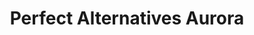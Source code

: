 ---
title: "Perfect Alternatives Aurora"
url: /aurora/perfect-alternatives-aurora/
shop: E-Zigaretten
---